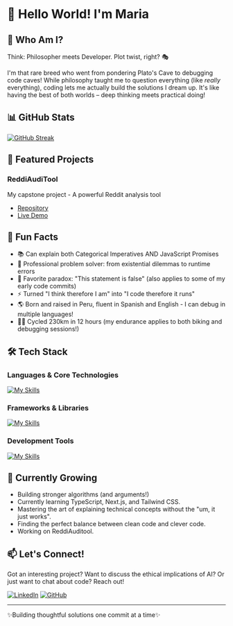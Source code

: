 # 👋 Hello World! I'm Maria 

## 🤔 Who Am I?

Think: Philosopher meets Developer. Plot twist, right? 🎭

I'm that rare breed who went from pondering Plato's Cave to debugging code caves! While philosophy taught me to question everything (like *really* everything), coding lets me actually build the solutions I dream up. It's like having the best of both worlds – deep thinking meets practical doing! 

## 📊 GitHub Stats

[![GitHub Streak](https://github-readme-streak-stats.herokuapp.com/?user=MariaCilloniz&theme=radical)](https://git.io/streak-stats)

## 🚀 Featured Projects

### ReddiAudiTool
My capstone project - A powerful Reddit analysis tool
* [Repository](https://github.com/MariaCilloniz/Capstone-frontend)
* [Live Demo](https://youtu.be/aAR5YsxWeY4)

## 💫 Fun Facts

* 📚 Can explain both Categorical Imperatives AND JavaScript Promises
* 🧠 Professional problem solver: from existential dilemmas to runtime errors
* 💭 Favorite paradox: "This statement is false" (also applies to some of my early code commits)
* ⚡ Turned "I think therefore I am" into "I code therefore it runs"
* 🌎 Born and raised in Peru, fluent in Spanish and English - I can debug in multiple languages!
* 🚴‍♀️ Cycled 230km in 12 hours (my endurance applies to both biking and debugging sessions!)


## 🛠️ Tech Stack

### Languages & Core Technologies
[![My Skills](https://skillicons.dev/icons?i=html,css,js,ts)](https://skillicons.dev)

### Frameworks & Libraries
[![My Skills](https://skillicons.dev/icons?i=react,nodejs,express,sass,tailwind)](https://skillicons.dev)

### Development Tools
[![My Skills](https://skillicons.dev/icons?i=vscode,vite,visualstudio,postman,github,git,npm)](https://skillicons.dev)


## 🌱 Currently Growing

* Building stronger algorithms (and arguments!)
* Currently learning TypeScript, Next.js, and Tailwind CSS.
* Mastering the art of explaining technical concepts without the "um, it just works".
* Finding the perfect balance between clean code and clever code.
* Working on ReddiAuditool.

## 📫 Let's Connect!

Got an interesting project? Want to discuss the ethical implications of AI? Or just want to chat about code? Reach out!

[![LinkedIn](https://skillicons.dev/icons?i=linkedin)](https://www.linkedin.com/in/mariajosecilloniz)
[![GitHub](https://skillicons.dev/icons?i=github)](https://github.com/MariaCilloniz)

---
✨Building thoughtful solutions one commit at a time✨
